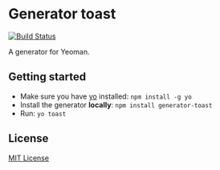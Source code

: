 # Generator toast
[![Build Status](https://secure.travis-ci.org/NoProtocol/generator-toast.png?branch=master)](https://travis-ci.org/NoProtocol/generator-toast)

A generator for Yeoman.

## Getting started
- Make sure you have [yo](https://github.com/yeoman/yo) installed:
    `npm install -g yo`
- Install the generator **locally**: `npm install generator-toast`
- Run: `yo toast`

## License
[MIT License](http://en.wikipedia.org/wiki/MIT_License)
